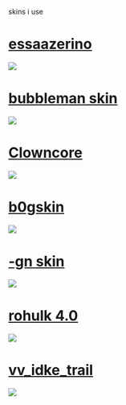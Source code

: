 skins i use

# [essaazerino](https://zaguh.s-ul.eu/nTGOlhRB)
![](https://i.imgur.com/0BIpIl7.png)

# [bubbleman skin](https://zaguh.s-ul.eu/UXnfb9pf)
![](https://i.imgur.com/KnIcJzR.jpeg)

# [Clowncore](https://zaguh.s-ul.eu/aRA5X42V)
![](https://i.imgur.com/oGYpRdV.jpeg)

# [b0gskin](https://zaguh.s-ul.eu/MOOo3s1v)
![](https://i.imgur.com/Gb9iGGU.jpeg)


 # [-gn skin](https://zaguh.s-ul.eu/AENS7WHV)
 ![](https://i.imgur.com/UhOkAbT.png)

 # [rohulk 4.0](https://zaguh.s-ul.eu/ItxeNKK6)
 ![](https://i.imgur.com/8dHEAe9.jpeg)

 # [vv_idke_trail](https://zaguh.s-ul.eu/etl0LdqG)
 ![](https://i.imgur.com/jt5ovc2.jpeg)


